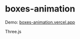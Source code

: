 # boxes-animation

Demo: [boxes-animation.vercel.app](https://boxes-animation.vercel.app/)

Three.js
